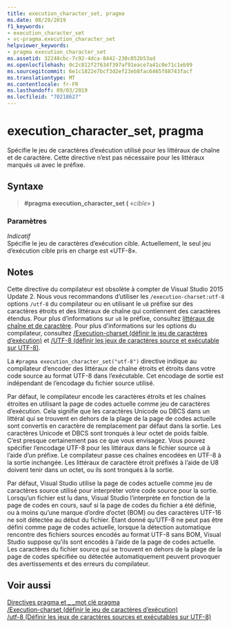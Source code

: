 ```yaml
---
title: execution_character_set, pragma
ms.date: 08/29/2019
f1_keywords:
- execution_character_set
- vc-pragma.execution_character_set
helpviewer_keywords:
- pragma execution_character_set
ms.assetid: 32248cbc-7c92-4dca-8442-230c052b53ad
ms.openlocfilehash: 0c2c812f27634f397af91eace7a41c0e71c1eb99
ms.sourcegitcommit: 6e1c1822e7bcf3d2ef23eb8fac6465f88743facf
ms.translationtype: MT
ms.contentlocale: fr-FR
ms.lasthandoff: 09/03/2019
ms.locfileid: "70218627"
---
```

# <a name="execution_character_set-pragma"></a>execution_character_set, pragma

Spécifie le jeu de caractères d’exécution utilisé pour les littéraux de chaîne et de caractère. Cette directive n’est pas nécessaire pour les littéraux marqués `u8` avec le préfixe.

## <a name="syntax"></a>Syntaxe

> **#pragma execution_character_set (** «*cible*» **)**

### <a name="parameters"></a>Paramètres

*Indicatif*\
Spécifie le jeu de caractères d’exécution cible. Actuellement, le seul jeu d’exécution cible pris en charge est «UTF-8».

## <a name="remarks"></a>Notes

Cette directive du compilateur est obsolète à compter de Visual Studio 2015 Update 2. Nous vous recommandons d’utiliser les `/execution-charset:utf-8` options `/utf-8` du compilateur ou en utilisant le `u8` préfixe sur des caractères étroits et des littéraux de chaîne qui contiennent des caractères étendus. Pour plus d’informations sur `u8` le préfixe, consultez [littéraux de chaîne et de caractère](../cpp/string-and-character-literals-cpp.md). Pour plus d’informations sur les options du compilateur, consultez [/Execution-charset (définir le jeu de caractères d’exécution)](../build/reference/execution-charset-set-execution-character-set.md) et [/UTF-8 (définir les jeux de caractères source et exécutable sur UTF-8)](../build/reference/utf-8-set-source-and-executable-character-sets-to-utf-8.md).

La `#pragma execution_character_set("utf-8")` directive indique au compilateur d’encoder des littéraux de chaîne étroits et étroits dans votre code source au format UTF-8 dans l’exécutable. Cet encodage de sortie est indépendant de l’encodage du fichier source utilisé.

Par défaut, le compilateur encode les caractères étroits et les chaînes étroites en utilisant la page de codes actuelle comme jeu de caractères d’exécution. Cela signifie que les caractères Unicode ou DBCS dans un littéral qui se trouvent en dehors de la plage de la page de codes actuelle sont convertis en caractère de remplacement par défaut dans la sortie. Les caractères Unicode et DBCS sont tronqués à leur octet de poids faible. C’est presque certainement pas ce que vous envisagez. Vous pouvez spécifier l’encodage UTF-8 pour les littéraux dans le fichier source `u8` à l’aide d’un préfixe. Le compilateur passe ces chaînes encodées en UTF-8 à la sortie inchangée. Les littéraux de caractère étroit préfixés à l’aide de U8 doivent tenir dans un octet, ou ils sont tronqués à la sortie.

Par défaut, Visual Studio utilise la page de codes actuelle comme jeu de caractères source utilisé pour interpréter votre code source pour la sortie. Lorsqu’un fichier est lu dans, Visual Studio l’interprète en fonction de la page de codes en cours, sauf si la page de codes du fichier a été définie, ou à moins qu’une marque d’ordre d’octet (BOM) ou des caractères UTF-16 ne soit détectée au début du fichier. Étant donné qu’UTF-8 ne peut pas être défini comme page de codes actuelle, lorsque la détection automatique rencontre des fichiers sources encodés au format UTF-8 sans BOM, Visual Studio suppose qu’ils sont encodés à l’aide de la page de codes actuelle. Les caractères du fichier source qui se trouvent en dehors de la plage de la page de codes spécifiée ou détectée automatiquement peuvent provoquer des avertissements et des erreurs du compilateur.

## <a name="see-also"></a>Voir aussi

[Directives pragma et \_ \_mot clé pragma](../preprocessor/pragma-directives-and-the-pragma-keyword.md)\
[/Execution-charset (définir le jeu de caractères d’exécution)](../build/reference/execution-charset-set-execution-character-set.md)\
[/utf-8 (Définir les jeux de caractères sources et exécutables sur UTF-8)](../build/reference/utf-8-set-source-and-executable-character-sets-to-utf-8.md)
